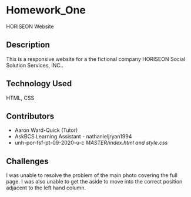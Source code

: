 # Homework_One
HORISEON Website

## Description
This is a responsive website for a the fictional company HORISEON Social Solution Services, INC..

## Technology Used
HTML, CSS

## Contributors
* Aaron Ward-Quick (Tutor)
* AskBCS Learning Assistant - nathanieljryan1994
* unh-por-fsf-pt-09-2020-u-c _MASTER/index.html and style.css_

## Challenges
I was unable to resolve the problem of the main photo covering the full page. I was also unable to get the aside to move into the correct position adjacent to the left hand column. 
